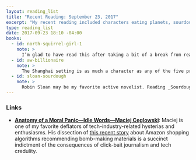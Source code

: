 ```yaml
---
layout: reading_list
title: "Recent Reading: September 23, 2017"
excerpt: "My recent reading included characters eating planets, sourdough, and red-bean ice cream."
type: reading_list
date: 2017-09-23 18:10 -04:00
books:
  - id: north-squirrel-girl-1
    note: >
      I’m glad to have read this after taking a bit of a break from reading comics. The art style and writing tone are well-paired, and leaning into the silliness of the Squirrel Girl character design by having her face off with Galactus of all villains was a great instinct.
  - id: aw-billionaire
    note: >
      The Shanghai setting is as much a character as any of the five protagonists—all of them Malaysian transplants who followed different paths to China—that circle each other in this novel. The narrative is interspersed with passages from a self-help/business-achievement memoir that tracks the trajectories of each of the main characters and eventually exposes the isolation and dissatisfaction inherent in the lives prescribed by the worldview in these books and in the rapid urbanization and globalization of China. The end felt a bit pat. I would have accepted less wrapping up, but there were a lot of open threads to tie together.
  - id: sloan-sourdough
    note: >
      Robin Sloan may be my favorite active novelist. Reading _Sourdough_ has made me want to pick up [_Mr. Penumbra’s 24-Hour Bookstore_](/2015/06/28/weekly-reading.html) for a third time. The quirky, questing enthusiasm of his characters and the narrow balance he strikes between small moments of magic tucked into a very recognizable quotidian present hit my pleasure-reading tastes squarely.
---
```


### Links

- [**Anatomy of a Moral Panic—Idle Words—Maciej Ceglowski**][anatomy]: Maciej is one of my favorite deflators of tech-industry-related hysterias and enthusiasms. His dissection of [this recent story][channel-4] about Amazon shopping algorithms recommending bomb-making materials is a succinct indictment of the consequences of click-bait journalism and tech credulity.

[anatomy]: http://idlewords.com/2017/09/anatomy_of_a_moral_panic.htm
[channel-4]: https://www.channel4.com/news/potentially-deadly-bomb-ingredients-on-amazon
